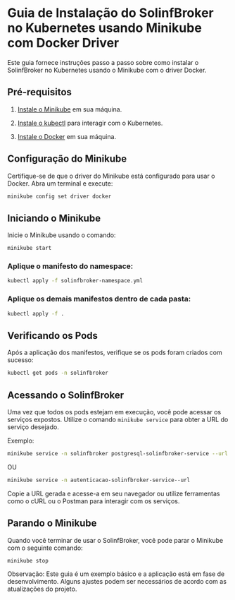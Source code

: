 # Guia de Instalação do SolinfBroker no Kubernetes usando Minikube com Docker Driver 


Este guia fornece instruções passo a passo sobre como instalar o SolinfBroker no Kubernetes usando o Minikube com o driver Docker.

## Pré-requisitos

1. [Instale o Minikube](https://minikube.sigs.k8s.io/docs/start/) em sua máquina.

2. [Instale o kubectl](https://kubernetes.io/docs/tasks/tools/install-kubectl/) para interagir com o Kubernetes.

3. [Instale o Docker](https://docs.docker.com/get-docker/) em sua máquina.

## Configuração do Minikube

Certifique-se de que o driver do Minikube está configurado para usar o Docker. Abra um terminal e execute:

```bash
minikube config set driver docker
```

## Iniciando o Minikube

Inicie o Minikube usando o comando:

```bash
minikube start
```


### Aplique o manifesto do namespace:

```bash
kubectl apply -f solinfbroker-namespace.yml
```

### Aplique os demais manifestos dentro de cada pasta:

```bash
kubectl apply -f .
```

## Verificando os Pods

Após a aplicação dos manifestos, verifique se os pods foram criados com sucesso:

```bash
kubectl get pods -n solinfbroker
```

## Acessando o SolinfBroker

Uma vez que todos os pods estejam em execução, você pode acessar os serviços expostos. Utilize o comando `minikube service` para obter a URL do serviço desejado.

Exemplo:

```bash
minikube service -n solinfbroker postgresql-solinfbroker-service --url 
```
OU
```bash
minikube service -n autenticacao-solinfbroker-service--url 
```

Copie a URL gerada e acesse-a em seu navegador ou utilize ferramentas como o cURL ou o Postman para interagir com os serviços.

## Parando o Minikube

Quando você terminar de usar o SolinfBroker, você pode parar o Minikube com o seguinte comando:

```bash
minikube stop
```


Observação: Este guia é um exemplo básico e a aplicação está em fase de desenvolvimento. Alguns ajustes podem ser necessários de acordo com as atualizações do projeto.